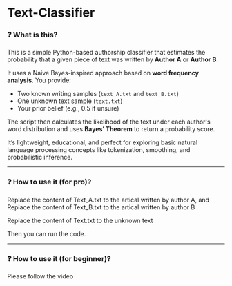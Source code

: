 # Text-Classifier

### ❓ What is this?

This is a simple Python-based authorship classifier that estimates the probability that a given piece of text was written by **Author A** or **Author B**.

It uses a Naive Bayes-inspired approach based on **word frequency analysis**. You provide:
- Two known writing samples (`text_A.txt` and `text_B.txt`)
- One unknown text sample (`text.txt`)
- Your prior belief (e.g., 0.5 if unsure)

The script then calculates the likelihood of the text under each author's word distribution and uses **Bayes’ Theorem** to return a probability score.

It’s lightweight, educational, and perfect for exploring basic natural language processing concepts like tokenization, smoothing, and probabilistic inference.

---

### ❓ How to use it (for pro)?

Replace the content of Text_A.txt to the artical written by author A, and Replace the content of Text_B.txt to the artical written by author B

Replace the content of Text.txt to the unknown text

Then you can run the code.

---

### ❓ How to use it (for beginner)?

Please follow the video

